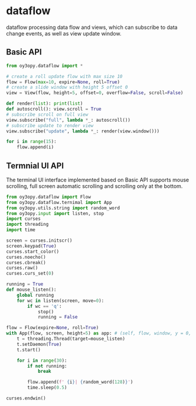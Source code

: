 # dataflow

dataflow processing data flow and views, which can subscribe to data change events, as well as view update window.
## Basic API
```py
from oy3opy.dataflow import *

# create a roll update flow with max size 10
flow = Flow(max=10, expire=None, roll=True)
# create a slide window with height 5 offset 0
view = View(flow, height=5, offset=0, overflow=False, scroll=False)

def render(list): print(list)
def autoscroll(): view.scroll = True
# subscribe scroll on full view
view.subscribe("full", lambda *_: autoscroll())
# subscribe update to render view
view.subscribe("update", lambda *_: render(view.window()))

for i in range(15):
    flow.append(i)
```
## Termnial UI API
The terminal UI interface implemented based on Basic API supports mouse scrolling, full screen automatic scrolling and scrolling only at the bottom.
```py
from oy3opy.dataflow import Flow
from oy3opy.dataflow.ternimal import App
from oy3opy.utils.string import random_word
from oy3opy.input import listen, stop
import curses
import threading
import time

screen = curses.initscr()
screen.keypad(True) 
curses.start_color()
curses.noecho()
curses.cbreak()
curses.raw()
curses.curs_set(0)

running = True
def mouse_listen():
    global running
    for wc in listen(screen, move=0):
        if wc == 'q':
            stop()
            running = False

flow = Flow(expire=None, roll=True)
with App(flow, screen, height=5) as app: # (self, flow, window, y = 0, x = 0, height = None, width = None, offset = 0, fullscroll = True, bottomscroll = True):
    t = threading.Thread(target=mouse_listen)
    t.setDaemon(True)
    t.start()

    for i in range(30):
        if not running:
            break

        flow.append(f' {i}| {random_word(128)}')
        time.sleep(0.5)

curses.endwin()
```